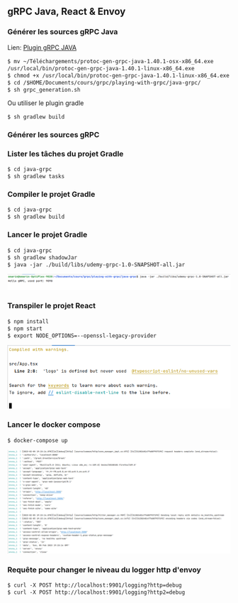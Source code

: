 ## gRPC Java, React & Envoy

### Générer les sources gRPC Java

Lien: [Plugin gRPC JAVA](https://repo1.maven.org/maven2/io/grpc/protoc-gen-grpc-java/1.52.1/)

```shell
$ mv ~/Téléchargements/protoc-gen-grpc-java-1.40.1-osx-x86_64.exe /usr/local/bin/protoc-gen-grpc-java-1.40.1-linux-x86_64.exe
$ chmod +x /usr/local/bin/protoc-gen-grpc-java-1.40.1-linux-x86_64.exe
$ cd /$HOME/Documents/cours/grpc/playing-with-grpc/java-grpc/
$ sh grpc_generation.sh
```
Ou utiliser le plugin gradle

```shell
$ sh gradlew build
```

### Générer les sources gRPC

### Lister les tâches du projet Gradle

```shell
$ cd java-grpc
$ sh gradlew tasks 
```
### Compiler le projet Gradle

```shell
$ cd java-grpc
$ sh gradlew build 
```

### Lancer le projet Gradle

```shell
$ cd java-grpc
$ sh gradlew shadowJar
$ java -jar ./build/libs/udemy-grpc-1.0-SNAPSHOT-all.jar
```

![gRPC JAVA](images/gradle-grpc.png)

### Transpiler le projet React

```shell
$ npm install
$ npm start
$ export NODE_OPTIONS=--openssl-legacy-provider
```
![gRPC React](images/react-grpc.png)

### Lancer le docker compose

```shell
$ docker-compose up
```

![gRPC Docker Compose](images/docker-compose-grpc.png)

### Requête pour changer le niveau du logger http d'envoy

```shell
$ curl -X POST http://localhost:9901/logging?http=debug
$ curl -X POST http://localhost:9901/logging?http2=debug
```